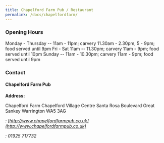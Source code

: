 ```yaml
---
title: Chapelford Farm Pub / Restaurant
permalink: /docs/chapelfordfarm/
---
```


### Opening Hours

Monday - Thursday -- 11am - 11pm; carvery 11.30am - 2.30pm, 5 - 9pm; food served until 9pm
Fri - Sat 11am -- 11.30pm; carvery 11am - 9pm; food served until 10pm
Sunday -- 11am - 10.30pm; carvery 11am - 9pm; food served until 9pm

### Contact

#### Chapelford Farm Pub

**Address:**

Chapelford Farm
Chapelford Village Centre
Santa Rosa Boulevard
Great Sankey
Warrington
WA5 3AG

<i class="fa fa-internet-explorer"/>: [http://www.chapelfordfarmpub.co.uk](http://www.chapelfordfarmpub.co.uk)

<i class="fa fa-phone"/>: 01925 717732
